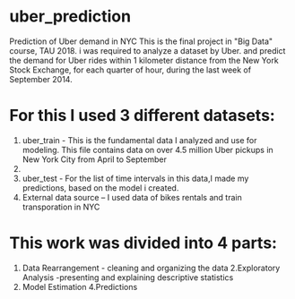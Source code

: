 # uber_prediction
Prediction of Uber demand in NYC
This is the final project in "Big Data" course, TAU 2018. i was required to analyze a dataset by Uber. and predict the demand
for Uber rides within 1 kilometer distance from the New York Stock Exchange, for each quarter
of hour, during the last week of September 2014. 
# For this I used 3 different datasets:
1. uber_train - This is the fundamental data I analyzed and use for modeling. This
file contains data on over 4.5 million Uber pickups in New York City from April to September
2014.
2. uber_test - For the list of time intervals in this data,I made my predictions, based on
the model i created.
3. External data source – I used data of bikes rentals and train transporation in NYC

# This work was divided into 4 parts:
1. Data Rearrangement - cleaning and organizing the data
2.Exploratory Analysis -presenting and explaining descriptive statistics
3. Model Estimation
4.Predictions
